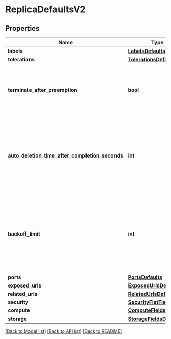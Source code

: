 # ReplicaDefaultsV2

## Properties
Name | Type | Description | Notes
------------ | ------------- | ------------- | -------------
**labels** | [**LabelsDefaults**](LabelsDefaults.md) |  | [optional] 
**tolerations** | [**TolerationsDefaults**](TolerationsDefaults.md) |  | [optional] 
**terminate_after_preemption** | **bool** | Indicates if the job should be terminated by the system after it has been preempted. | [optional] 
**auto_deletion_time_after_completion_seconds** | **int** | Specifies the duration after which a finished workload (completed or failed) will be automatically deleted. The default is 30 days. | [optional] 
**backoff_limit** | **int** | Specifies the number of retries before marking a workload as failed (not applicable to Inference workloads). The default value is 6. | [optional] 
**ports** | [**PortsDefaults**](PortsDefaults.md) |  | [optional] 
**exposed_urls** | [**ExposedUrlsDefaults**](ExposedUrlsDefaults.md) |  | [optional] 
**related_urls** | [**RelatedUrlsDefaults**](RelatedUrlsDefaults.md) |  | [optional] 
**security** | [**SecurityFlatFields**](SecurityFlatFields.md) |  | [optional] 
**compute** | [**ComputeFieldsDefaults**](ComputeFieldsDefaults.md) |  | [optional] 
**storage** | [**StorageFieldsDefaults**](StorageFieldsDefaults.md) |  | [optional] 

[[Back to Model list]](../README.md#documentation-for-models) [[Back to API list]](../README.md#documentation-for-api-endpoints) [[Back to README]](../README.md)

